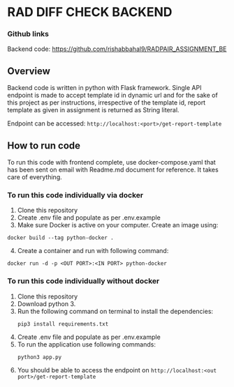 #  RAD DIFF CHECK BACKEND
### Github links
Backend code: https://github.com/rishabbahal9/RADPAIR_ASSIGNMENT_BE

## Overview
Backend code is written in python with Flask framework. Single API endpoint is made to accept template id in dynamic url and for the sake of this project as per instructions, irrespective of the template id, report template as given in assignment is returned as String literal.

Endpoint can be accessed: `http://localhost:<port>/get-report-template`

## How to run code

To run this code with frontend complete, use docker-compose.yaml that has been sent on email with Readme.md document for reference. It takes care of everything.

### To run this code individually via docker

 1. Clone this repository
 2. Create .env file and populate as per .env.example
 3. Make sure Docker is active on your computer. Create an image using:
 ```shell
 docker build --tag python-docker .
 ```
4. Create a container and run with following command:
```shell
docker run -d -p <OUT PORT>:<IN PORT> python-docker
```

### To run this code individually without docker
1. Clone this repository
2. Download python 3.
3. Run the following command on terminal to install the dependencies:
	 ```shell 
	 pip3 install requirements.txt
	 ```
4. Create .env file and populate as per .env.example
5. To run the application use following commands:
	```shell
	python3 app.py
	```
6. You should be able to access the endpoint on `http://localhost:<out port>/get-report-template`
